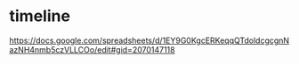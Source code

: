 # timeline
https://docs.google.com/spreadsheets/d/1EY9G0KgcERKeqqQTdoldcgcgnNazNH4nmb5czVLLCOo/edit#gid=2070147118